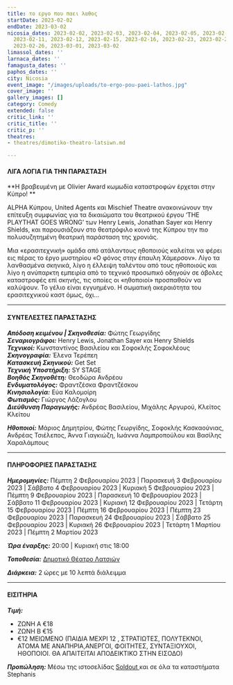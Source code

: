 ```yaml
---
title: το εργο που παει λαθος
startDate: 2023-02-02
endDate: 2023-03-02
nicosia_dates: 2023-02-02, 2023-02-03, 2023-02-04, 2023-02-05, 2023-02-09, 2023-02-10,
  2023-02-11, 2023-02-12, 2023-02-15, 2023-02-16, 2023-02-23, 2023-02-24, 2023-02-25,
  2023-02-26, 2023-03-01, 2023-03-02
limassol_dates: ''
larnaca_dates: ''
famagusta_dates: ''
paphos_dates: ''
city: Nicosia
event_image: "/images/uploads/to-ergo-pou-paei-lathos.jpg"
cover_image: ''
gallery_images: []
category: Comedy
extended: false
critic_link: ''
critic_title: ''
critic_p: ''
theatres:
- theatres/dimotiko-theatro-latsiwn.md

---
```

#### ΛΙΓΑ ΛΟΓΙΑ ΓΙΑ ΤΗΝ ΠΑΡΑΣΤΑΣΗ

\**Η βραβευμένη με Olivier Award κωμωδία καταστροφών έρχεται στην Κύπρο! **

ALPHA Κύπρου, United Agents και Mischief Theatre ανακοινώνουν την επίτευξη συμφωνίας για τα δικαιώματα του θεατρικού έργου ‘THE PLAYTHAT GOES WRONG’ των Henry Lewis, Jonathan Sayer και Henry Shields, και παρουσιάζουν στο θεατρόφιλο κοινό της Κύπρου την πιο πολυσυζητημένη θεατρική παράσταση της χρονιάς.

Μια «ερασιτεχνική» ομάδα από ατάλαντους ηθοποιούς καλείται να φέρει εις πέρας το έργο μυστηρίου «Ο φόνος στην έπαυλη Χάμερσον». Λίγο τα λανθασμένα σκηνικά, λίγο η έλλειψη ταλέντου από τους ηθοποιούς και λίγο η ανύπαρκτη εμπειρία από το τεχνικό προσωπικό οδηγούν σε άβολες καταστροφές επί σκηνής, τις οποίες οι «ηθοποιοί» προσπαθούν να καλύψουν. Το γέλιο είναι εγγυημένο. Η σωματική ακεραιότητα του ερασιτεχνικού καστ όμως, όχι...

***

#### ΣΥΝΤΕΛΕΣΤΕΣ ΠΑΡΑΣΤΑΣΗΣ

**_Απόδοση κειμένου | Σκηνοθεσία:_** Φώτης Γεωργίδης  
**_Σεναριογράφοι:_** Henry Lewis, Jonathan Sayer και Henry Shields  
**_Τεχνικοί:_** Κωνσταντίνος Βασιλείου και Σοφοκλής Σοφοκλέους  
**_Σκηνογραφία:_** Έλενα Τερέπεη  
**_Κατασκευή Σκηνικού:_** Get Set  
**_Τεχνική Υποστήριξη:_** SY STAGE  
**_Βοηθός Σκηνοθέτη:_** Θεοδώρα Ανδρέου  
**_Ενδυματολόγος:_** Φραντζέσκα Φραντζέσκου  
**_Κινησιολογία:_** Εύα Καλομοίρη  
**_Φωτισμός:_** Γιώργος Λάζογλου  
**_Διεύθυνση Παραγωγής:_** Ανδρέας Βασιλείου, Μιχάλης Αργυρού, Κλείτος Κλείτου

**_Ηθοποιοί:_** Μάριος Δημητρίου, Φώτης Γεωργίδης, Σοφοκλής Κασκαούνιας, Ανδρέας Τσιέλεπος, Άννα Γιαγκιώζη, Ιωάννα Λαμπροπούλου και Βασίλης Χαραλάμπους

***

#### ΠΛΗΡΟΦΟΡΙΕΣ ΠΑΡΑΣΤΑΣΗΣ

**_Ημερομηνίες:_** Πέμπτη 2 Φεβρουαρίου 2023 | Παρασκευή 3 Φεβρουαρίου 2023 | Σάββατο 4 Φεβρουαρίου 2023 | Κυριακή 5 Φεβρουαρίου 2023 | Πέμπτη 9 Φεβρουαρίου 2023 | Παρασκευή 10 Φεβρουαρίου 2023 | Σάββατο 11 Φεβρουαρίου 2023 | Κυριακή 12 Φεβρουαρίου 2023 | Τετάρτη 15 Φεβρουαρίου 2023 | Πέμπτη 16 Φεβρουαρίου 2023 | Πέμπτη 23 Φεβρουαρίου 2023 | Παρασκευή 24 Φεβρουαρίου 2023 | Σάββατο 25 Φεβρουαρίου 2023 | Κυριακή 26 Φεβρουαρίου 2023 | Τετάρτη 1 Μαρτίου 2023 | Πέμπτη 2 Μαρτίου 2023 

**_Ώρα έναρξης:_** 20:00 | Κυριακή στις 18:00

**_Τοποθεσία:_** [Δημοτικό Θέατρο Λατσιών](?#map)

**_Διάρκεια:_** 2 ώρες με 10 λεπτά διάλειμμα

***

#### ΕΙΣΙΤΗΡΙΑ

**_Τιμή:_**

* ΖΩΝΗ Α €18
* ΖΩΝΗ Β €15
* €12 ΜΕΙΩΜΕΝΟ (ΠΑΙΔΙΑ ΜΕΧΡΙ 12 , ΣΤΡΑΤΙΩΤΕΣ, ΠΟΛΥΤΕΚΝΟΙ, ΑΤΟΜΑ ΜΕ ΑΝΑΠΗΡΙΑ,ΑΝΕΡΓΟΙ, ΦΟΙΤΗΤΕΣ, ΣΥΝΤΑΞΙΟΥΧΟΙ, ΗΘΟΠΟΙΟΙ. ΘΑ ΑΠΑΙΤΕΙΤΑΙ ΑΠΟΔΕΙΚΤΙΚΟ ΣΤΗΝ ΕΙΣΟΔΟ)

**_Προπώληση:_** Μέσω της ιστοσελίδας [Soldout ](https://www.soldoutticketbox.com/the-play-that-goes-wrong-2023/?lang=el)και σε όλα τα καταστήματα Stephanis